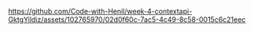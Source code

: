 
https://github.com/Code-with-Henil/week-4-contextapi-GktgYildiz/assets/102765970/02d0f60c-7ac5-4c49-8c58-0015c6c21eec
